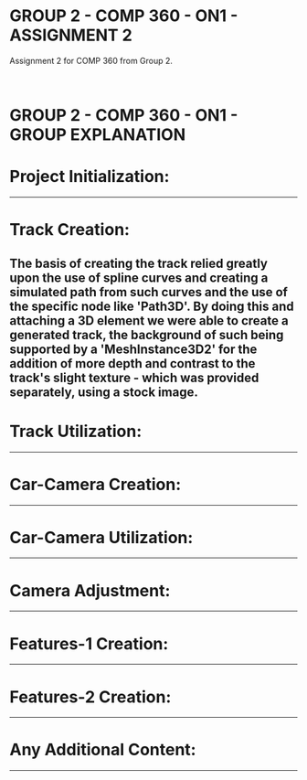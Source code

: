 # GROUP 2 - COMP 360 - ON1 - ASSIGNMENT 2
Assignment 2 for COMP 360 from Group 2.

<br>

# GROUP 2 - COMP 360 - ON1 - GROUP EXPLANATION

# Project Initialization: 

---------------------------------------------------------
# Track Creation:
The basis of creating the track relied greatly upon the use of spline curves and creating a simulated
path from such curves and the use of the specific node like 'Path3D'. By doing this and attaching a 3D 
element we were able to create a generated track, the background of such being supported by a 'MeshInstance3D2'
for the addition of more depth and contrast to the track's slight texture - which was provided separately, using
a stock image.
---------------------------------------------------------
# Track Utilization:

---------------------------------------------------------
# Car-Camera Creation:

---------------------------------------------------------
# Car-Camera Utilization:

---------------------------------------------------------
# Camera Adjustment:

---------------------------------------------------------
# Features-1 Creation:

---------------------------------------------------------
# Features-2 Creation:

---------------------------------------------------------
# Any Additional Content:

---------------------------------------------------------
